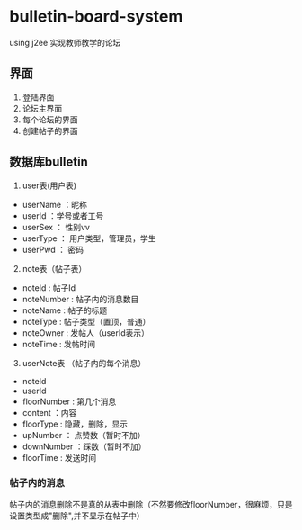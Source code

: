 # bulletin-board-system

using j2ee
实现教师教学的论坛

## 界面

1. 登陆界面
2. 论坛主界面
3. 每个论坛的界面
4. 创建帖子的界面

## 数据库bulletin

1. user表(用户表)

* userName ：昵称
* userId ：学号或者工号
* userSex ： 性别vv
* userType ： 用户类型，管理员，学生
* userPwd ： 密码

2. note表（帖子表）

* noteId : 帖子Id
* noteNumber : 帖子内的消息数目
* noteName : 帖子的标题
* noteType : 帖子类型（置顶，普通）
* noteOwner : 发帖人（userId表示）
* noteTime : 发帖时间

3. userNote表 （帖子内的每个消息）

* noteId
* userId
* floorNumber : 第几个消息
* content ：内容
* floorType : 隐藏，删除，显示
* upNumber ： 点赞数（暂时不加）
* downNumber ：踩数（暂时不加）
* floorTime : 发送时间

### 帖子内的消息

帖子内的消息删除不是真的从表中删除（不然要修改floorNumber，很麻烦，只是设置类型成"删除",并不显示在帖子中）